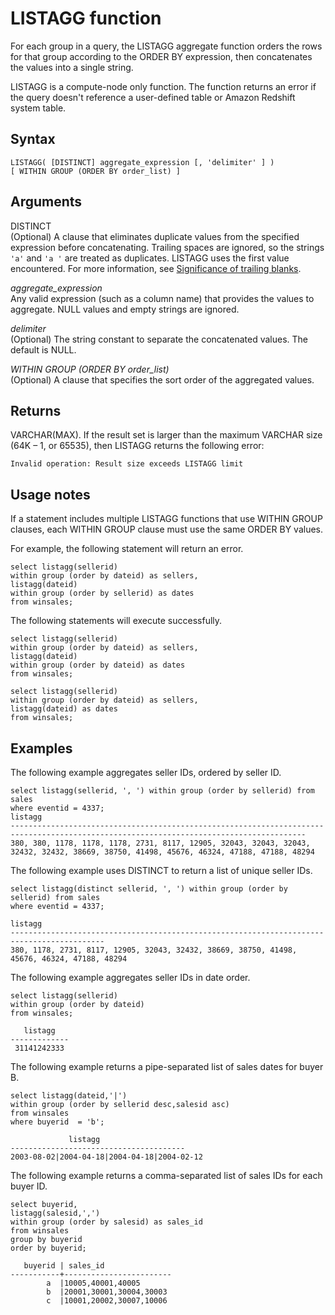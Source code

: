 # LISTAGG function<a name="r_LISTAGG"></a>

For each group in a query, the LISTAGG aggregate function orders the rows for that group according to the ORDER BY expression, then concatenates the values into a single string\. 

LISTAGG is a compute\-node only function\. The function returns an error if the query doesn't reference a user\-defined table or Amazon Redshift system table\.

## Syntax<a name="r_LISTAGG-synopsis"></a>

```
LISTAGG( [DISTINCT] aggregate_expression [, 'delimiter' ] ) 
[ WITHIN GROUP (ORDER BY order_list) ]
```

## Arguments<a name="r_LISTAGG-arguments"></a>

DISTINCT  
\(Optional\) A clause that eliminates duplicate values from the specified expression before concatenating\. Trailing spaces are ignored, so the strings `'a'` and `'a '` are treated as duplicates\. LISTAGG uses the first value encountered\. For more information, see [Significance of trailing blanks](r_Character_types.md#r_Character_types-significance-of-trailing-blanks)\.

 *aggregate\_expression*   
 Any valid expression \(such as a column name\) that provides the values to aggregate\. NULL values and empty strings are ignored\. 

 *delimiter*   
\(Optional\) The string constant to separate the concatenated values\. The default is NULL\.

 *WITHIN GROUP \(ORDER BY order\_list\)*   
\(Optional\) A clause that specifies the sort order of the aggregated values\. 

## Returns<a name="r_LISTAGG-data-types"></a>

VARCHAR\(MAX\)\. If the result set is larger than the maximum VARCHAR size \(64K – 1, or 65535\), then LISTAGG returns the following error:

```
Invalid operation: Result size exceeds LISTAGG limit
```

## Usage notes<a name="r_LISTAGG-usage-notes"></a>

If a statement includes multiple LISTAGG functions that use WITHIN GROUP clauses, each WITHIN GROUP clause must use the same ORDER BY values\.

For example, the following statement will return an error\.

```
select listagg(sellerid) 
within group (order by dateid) as sellers,
listagg(dateid) 
within group (order by sellerid) as dates
from winsales;
```

The following statements will execute successfully\.

```
select listagg(sellerid) 
within group (order by dateid) as sellers,
listagg(dateid) 
within group (order by dateid) as dates
from winsales;

select listagg(sellerid) 
within group (order by dateid) as sellers,
listagg(dateid) as dates
from winsales;
```

## Examples<a name="r_LISTAGG-examples"></a>

The following example aggregates seller IDs, ordered by seller ID\. 

```
select listagg(sellerid, ', ') within group (order by sellerid) from sales
where eventid = 4337;
listagg                                                                                                                                 
----------------------------------------------------------------------------------------------------------------------------------------
380, 380, 1178, 1178, 1178, 2731, 8117, 12905, 32043, 32043, 32043, 32432, 32432, 38669, 38750, 41498, 45676, 46324, 47188, 47188, 48294
```

The following example uses DISTINCT to return a list of unique seller IDs\.

```
select listagg(distinct sellerid, ', ') within group (order by sellerid) from sales
where eventid = 4337;

listagg                                                                                    
-------------------------------------------------------------------------------------------
380, 1178, 2731, 8117, 12905, 32043, 32432, 38669, 38750, 41498, 45676, 46324, 47188, 48294
```

The following example aggregates seller IDs in date order\. 

```
select listagg(sellerid) 
within group (order by dateid)
from winsales;

   listagg
-------------
 31141242333
```

The following example returns a pipe\-separated list of sales dates for buyer B\.

```
select listagg(dateid,'|') 
within group (order by sellerid desc,salesid asc)
from winsales
where buyerid  = 'b';

             listagg
---------------------------------------
2003-08-02|2004-04-18|2004-04-18|2004-02-12
```

The following example returns a comma\-separated list of sales IDs for each buyer ID\.

```
select buyerid, 
listagg(salesid,',')
within group (order by salesid) as sales_id
from winsales
group by buyerid
order by buyerid;

   buyerid | sales_id
-----------+------------------------
        a  |10005,40001,40005	
        b  |20001,30001,30004,30003	
        c  |10001,20002,30007,10006
```